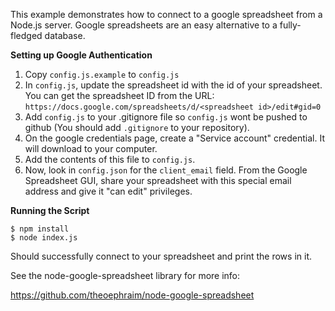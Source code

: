 This example demonstrates how to connect to a google spreadsheet from a Node.js server.  Google spreadsheets are an easy alternative to a fully-fledged database.

**Setting up Google Authentication**

1. Copy `config.js.example` to `config.js`
1. In `config.js`, update the spreadsheet id with the id of your spreadsheet.  You can get the spreadsheet ID from the URL: `https://docs.google.com/spreadsheets/d/<spreadsheet id>/edit#gid=0`
1. Add `config.js` to your .gitignore file so `config.js` wont be pushed to github (You should add `.gitignore` to your repository).
1. On the google credentials page, create a "Service account" credential.  It will download to your computer.
1. Add the contents of this file to `config.js`.
1. Now, look in `config.json` for the `client_email` field.  From the Google Spreadsheet GUI, share your spreadsheet with this special email address and give it "can edit" privileges.

**Running the Script**

    $ npm install
    $ node index.js

Should successfully connect to your spreadsheet and print the rows in it.

See the node-google-spreadsheet library for more info:

https://github.com/theoephraim/node-google-spreadsheet
